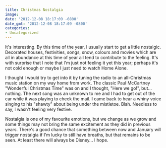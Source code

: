 ```yaml
---
title: Christmas Nostalgia
image: 
date: '2012-12-08 18:17:09 -0800'
date_gmt: '2012-12-08 18:17:09 -0800'
categories:
- Uncategorized
---
```

<p>It's interesting. By this time of the year, I usually start to get a little nostalgic. Decorated houses, festivities, songs, snow, colours and movies which are all in abundance at this time of year all tend to contribute to the feeling. It's with surprise that I note that I'm just not feeling it yet this year; perhaps it's not cold enough or maybe I just need to watch Home Alone.</p>
<p>I thought I would try to get into it by tuning the radio to an all-Christmas music station on my way home from work. The classic Paul McCartney "Wonderful Christmas Time" was on and I thought, "Here we go!", but&hellip; nothing. The next song was an unknown to me and I had to get out of the car while it was playing to check the mail. I came back to hear a whiny voice singing to his "shawty" about being under the mistletoe. Blah. Needless to say, I wasn't feeling very festive.</p>
<p>Nostalgia is one of my favourite emotions, but we change as we grow and some things may not bring the same excitement as they did in previous years. There's a good chance that something between now and January will trigger nostalgia if I'm lucky to still have breaths, but that remains to be seen. At least there will always be Disney&hellip; I hope.</p>
